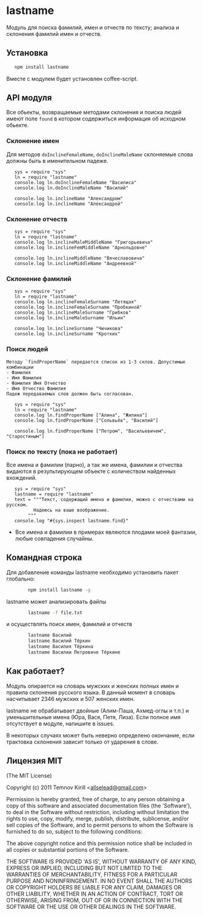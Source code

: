 
# lastname
 
  Модуль для поиска фамилий, имен и отчеств по тексту; анализа и склонения фамилий имен и отчеств.

## Установка

```bash
   npm install lastname
```

  Вместе с модулем будет установлен coffee-script.
  

## API модуля
  Все обьекты, возвращаемые методами склонения и поиска людей имеют поле `found` в котором содержиться информация об исходном обьекте.


### Склонение имен

   Для методов `doInclineFemaleName`, `doInclineMaleName` склоняемые слова должны быть в именительном падеже.

```coffee-script
   sys = require "sys"
   ln = require "lastname"
   console.log ln.doInclineFemaleName "Василиса"
   console.log ln.doInclineMaleName "Василий"

   console.log ln.inclineName "Александром"        
   console.log ln.inclineName "Александрой"
```

### Склонение отчеств

```coffee-script
   sys = require "sys"
   ln = require "lastname"
   console.log ln.inclineMaleMiddleName "Григорьевича"
   console.log ln.inclineFemMiddleName "Арнольдовне"

   console.log ln.inclineMiddleName "Вячеславовича"
   console.log ln.inclineMiddleName "Андреевной"
```

### Склонение фамилий

```coffee-script
   sys = require "sys"
   ln = require "lastname"
   console.log ln.inclineFemaleSurname "Летящая"
   console.log ln.inclineFemaleSurname "Пробкиной"
   console.log ln.inclineMaleSurname "Грибков"
   console.log ln.inclineMaleSurname "Ильин"

   console.log ln.inclineSurname "Чичикова"
   console.log ln.inclineSurname "Кротких"
```

### Поиск людей
    
    Методу `findProperName` передается список из 1-3 склов. Допустимые комбинации
    - Фамилия
    - Имя Фамилия
    - Фамилия Имя Отчество
    - Имя Отчество Фамилия 
    Падеж передаваемых слов должен быть согласован.

```coffee-script
   sys = require "sys"
   ln = require "lastname"
   console.log ln.findProperName ["Алина", "Жилина"]
   console.log ln.findProperName ["Сольвьёв", "Василий"]

   console.log ln.findProperName ["Петром", "Васильевичем", "Старостиным"]
```

### Поиск по тексту (пока не работает)

   Все имена и фамилии (парно), а так же имена, фамилии и отчества видаются в результирующем
   объекте с количеством найденных вхождений.
   

```coffee-script
   sys = require "sys"
   lastname = require "lastname"
   text = """Текст, содержащий имена и фамилии, можно с отчествами на русском.
          Надеюсь на ваше воображение.
        """
   console.log "#{sys.inspect lastname.find}"
```

* Все имена и фамилии в примерах являются плодами моей фантазии, любые совпадения случайны.

## Командная строка
  
  Для добавление команды lastname необходимо установить пакет глобально:

```bash
        npm install lastname -g
```

  lastname может анализировать файлы 

```bash
        lastname -f file.txt
```

  и осуществлять поиск имен, фамилий и отчеств

```bash
        lastname Василий
        lastname Василий Тёркин
        lastname Василия Тёркина
        lastname Василии Петровиче Тёркине
```


## Как работает?
   Модуль опирается на словарь мужских и женских полных имен и правила склонения русского языка.
   В данный момент в словарь насчитывает 2346 мужских и 507 женских имен.

   lastname не обрабатывает двойные (Алим-Паша, Ахмед-оглы и т.п.) и уменьшительные имена (Юра, Вася, Петя, Лиза).
   Если полное имя отсутствует в модуле, напишите в issues.
   
   В некоторых случаях может быть неверно определено окончание, если трактовка склонения зависит только от ударения в слове.
##
   
## Лицензия MIT

(The MIT License)

Copyright (c) 2011 Temnov Kirill &lt;allselead@gmail.com&gt;

Permission is hereby granted, free of charge, to any person obtaining
a copy of this software and associated documentation files (the
'Software'), to deal in the Software without restriction, including
without limitation the rights to use, copy, modify, merge, publish,
distribute, sublicense, and/or sell copies of the Software, and to
permit persons to whom the Software is furnished to do so, subject to
the following conditions:

The above copyright notice and this permission notice shall be
included in all copies or substantial portions of the Software.

THE SOFTWARE IS PROVIDED 'AS IS', WITHOUT WARRANTY OF ANY KIND,
EXPRESS OR IMPLIED, INCLUDING BUT NOT LIMITED TO THE WARRANTIES OF
MERCHANTABILITY, FITNESS FOR A PARTICULAR PURPOSE AND NONINFRINGEMENT.
IN NO EVENT SHALL THE AUTHORS OR COPYRIGHT HOLDERS BE LIABLE FOR ANY
CLAIM, DAMAGES OR OTHER LIABILITY, WHETHER IN AN ACTION OF CONTRACT,
TORT OR OTHERWISE, ARISING FROM, OUT OF OR IN CONNECTION WITH THE
SOFTWARE OR THE USE OR OTHER DEALINGS IN THE SOFTWARE.
